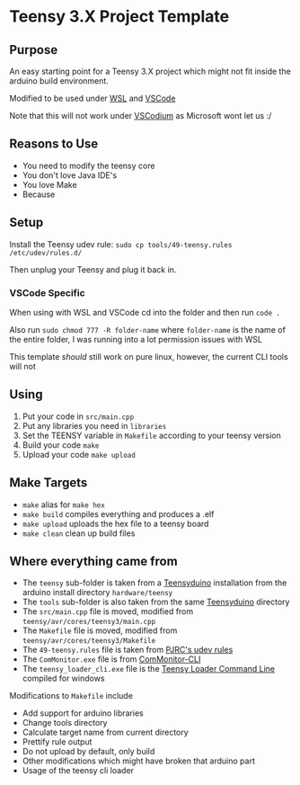 Teensy 3.X Project Template
===========================

Purpose
-------

An easy starting point for a Teensy 3.X project which might not fit inside the
arduino build environment.

Modified to be used under [WSL](https://docs.microsoft.com/en-us/windows/wsl/install-win10) and [VSCode](https://code.visualstudio.com/)

Note that this will not work under [VSCodium](https://vscodium.com/) as Microsoft wont let us :/

Reasons to Use
--------------

- You need to modify the teensy core
- You don't love Java IDE's
- You love Make
- Because

Setup
-----

Install the Teensy udev rule: `sudo cp tools/49-teensy.rules /etc/udev/rules.d/`

Then unplug your Teensy and plug it back in.

### VSCode Specific

When using with WSL and VSCode cd into the folder and then run `code .`

Also run `sudo chmod 777 -R folder-name` where `folder-name` is the name of the entire folder, I was running into a lot permission issues with WSL

This template *should* still work on pure linux, however, the current CLI tools will not

Using
-----

1. Put your code in `src/main.cpp`
2. Put any libraries you need in `libraries`
3. Set the TEENSY variable in `Makefile` according to your teensy version
4. Build your code ```make```
5. Upload your code ```make upload```

Make Targets
------------

- `make` alias for `make hex`
- `make build` compiles everything and produces a .elf
- `make upload` uploads the hex file to a teensy board
- `make clean` clean up build files

Where everything came from
--------------------------

- The `teensy` sub-folder is taken from a [Teensyduino](http://www.pjrc.com/teensy/td_download.html) installation from the arduino install directory `hardware/teensy`
- The `tools` sub-folder is also taken from the same [Teensyduino](http://www.pjrc.com/teensy/td_download.html) directory
- The `src/main.cpp` file is moved, modified from `teensy/avr/cores/teensy3/main.cpp`
- The `Makefile` file is moved, modified from `teensy/avr/cores/teensy3/Makefile`
- The `49-teensy.rules` file is taken from [PJRC's udev rules](http://www.pjrc.com/teensy/49-teensy.rules)
- The `ComMonitor.exe` file is from [ComMonitor-CLI](https://github.com/LeHuman/ComMonitor-CLI)
- The `teensy_loader_cli.exe` file is the [Teensy Loader Command Line](https://www.pjrc.com/teensy/loader_cli.html) compiled for windows

Modifications to `Makefile` include
- Add support for arduino libraries
- Change tools directory
- Calculate target name from current directory
- Prettify rule output
- Do not upload by default, only build
- Other modifications which might have broken that arduino part
- Usage of the teensy cli loader
